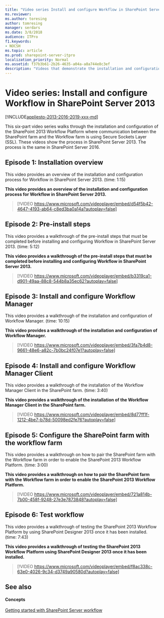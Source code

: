 ```yaml
---
title: "Video series Install and configure Workflow in SharePoint Server 2013"
ms.reviewer: 
ms.author: toresing
author: tomresing
manager: serdars
ms.date: 3/8/2018
audience: ITPro
f1.keywords:
- NOCSH
ms.topic: article
ms.prod: sharepoint-server-itpro
localization_priority: Normal
ms.assetid: f37b3b61-2b26-4635-a04a-a8a744e8c3ef
description: "Videos that demonstrate the installation and configuration of workflow in SharePoint Server."
---
```


# Video series: Install and configure Workflow in SharePoint Server 2013

[!INCLUDE[appliesto-2013-2016-2019-xxx-md](../includes/appliesto-2013-2016-2019-xxx-md.md)] 
  
This six-part video series walks through the installation and configuration of the SharePoint 2013 Workflow Platform where communication between the SharePoint farm and the Workflow farm is using Secure Sockets Layer (SSL). These videos show the process in SharePoint Server 2013. The process is the same in SharePoint Server 2016.
  
## Episode 1: Installation overview
<a name="episode1"> </a>

This video provides an overview of the installation and configuration process for Workflow in SharePoint Server 2013. (time: 1:15)
  
**This video provides an overview of the installation and configuration process for Workflow in SharePoint Server 2013.**

> [!VIDEO https://www.microsoft.com/videoplayer/embed/d54f5b42-4647-4193-ab64-c8ed3ba0a14a?autoplay=false]
## Episode 2: Pre-install steps
<a name="episode2"> </a>

This video provides a walkthrough of the pre-install steps that must be completed before installing and configuring Workflow in SharePoint Server 2013. (time: 5:12)
  
**This video provides a walkthrough of the pre-install steps that must be completed before installing and configuring Workflow in SharePoint Server 2013.**

> [!VIDEO https://www.microsoft.com/videoplayer/embed/b3319ca1-d901-49aa-88c8-544b8a35ec62?autoplay=false]
## Episode 3: Install and configure Workflow Manager
<a name="episode3"> </a>

This video provides a walkthrough of the installation and configuration of Workflow Manager. (time: 10:15)
  
**This video provides a walkthrough of the installation and configuration of Workflow Manager.**

> [!VIDEO https://www.microsoft.com/videoplayer/embed/3fa7b4d8-9661-48e6-a82c-7b0bc24f07e1?autoplay=false]
## Episode 4: Install and configure Workflow Manager Client
<a name="episode4"> </a>

This video provides a walkthrough of the installation of the Workflow Manager Client in the SharePoint farm. (time: 3:40)
  
**This video provides a walkthrough of the installation of the Workflow Manager Client in the SharePoint farm.**

> [!VIDEO https://www.microsoft.com/videoplayer/embed/8d77ff1f-1212-4be7-b78d-50098ed2fe76?autoplay=false]
## Episode 5: Configure the SharePoint farm with the workflow farm
<a name="episode5"> </a>

This video provides a walkthrough on how to pair the SharePoint farm with the Workflow farm in order to enable the SharePoint 2013 Workflow Platform. (time: 3:00)
  
**This video provides a walkthrough on how to pair the SharePoint farm with the Workflow farm in order to enable the SharePoint 2013 Workflow Platform.**

> [!VIDEO https://www.microsoft.com/videoplayer/embed/721a814b-7b00-458f-9248-27e3e7873848?autoplay=false]
## Episode 6: Test workflow
<a name="episode6"> </a>

This video provides a walkthrough of testing the SharePoint 2013 Workflow Platform by using SharePoint Designer 2013 once it has been installed. (time: 7:43)
  
**This video provides a walkthrough of testing the SharePoint 2013 Workflow Platform using SharePoint Designer 2013 once it has been installed.**

> [!VIDEO https://www.microsoft.com/videoplayer/embed/f8ac338c-63e0-4026-9c34-d3749a90580d?autoplay=false]
## See also
<a name="episode6"> </a>

#### Concepts

[Getting started with SharePoint Server workflow](getting-started-with-sharepoint-server-workflow.md)

